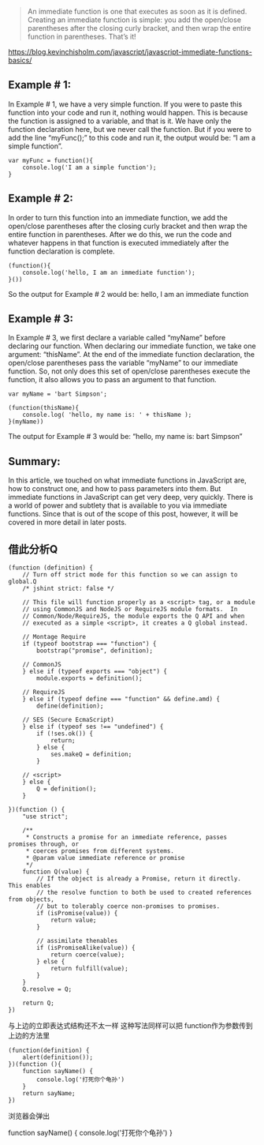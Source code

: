 > An immediate function is one that executes as soon as it is defined. Creating an immediate function is simple: you add the open/close parentheses after the closing curly bracket, and then wrap the entire function in parentheses. That’s it!

https://blog.kevinchisholm.com/javascript/javascript-immediate-functions-basics/

## Example # 1:
In Example # 1, we have a very simple function. If you were to paste this function into your code and run it, nothing would happen. This is because the function is assigned to a variable, and that is it. We have only the function declaration here, but we never call the function. But if you were to add the line “myFunc();” to this code and run it, the output would be: “I am a simple function”.
```
var myFunc = function(){
    console.log('I am a simple function');
}
```

## Example # 2:
In order to turn this function into an immediate function, we add the open/close parentheses after the closing curly bracket and then wrap the entire function in parentheses. After we do this, we run the code and whatever happens in that function is executed immediately after the function declaration is complete.
```
(function(){
    console.log('hello, I am an immediate function');
}())
```
So the output for Example # 2 would be: hello, I am an immediate function


## Example # 3:
In Example # 3, we first declare a variable called “myName” before declaring our function. When declaring our immediate function, we take one argument: “thisName”. At the end of the immediate function declaration, the open/close parentheses pass the variable “myName” to our immediate function. So, not only does this set of open/close parentheses execute the function, it also allows you to pass an argument to that function.
```
var myName = 'bart Simpson';

(function(thisName){
    console.log( 'hello, my name is: ' + thisName );
}(myName))

```
The output for Example # 3 would be: “hello, my name is: bart Simpson”


## Summary:
In this article, we touched on what immediate functions in JavaScript are, how to construct one, and how to pass parameters into them. But immediate functions in JavaScript can get very deep, very quickly. There is a world of power and subtlety that is available to you via immediate functions. Since that is out of the scope of this post, however, it will be covered in more detail in later posts.


## 借此分析Q
```
(function (definition) {
    // Turn off strict mode for this function so we can assign to global.Q
    /* jshint strict: false */

    // This file will function properly as a <script> tag, or a module
    // using CommonJS and NodeJS or RequireJS module formats.  In
    // Common/Node/RequireJS, the module exports the Q API and when
    // executed as a simple <script>, it creates a Q global instead.

    // Montage Require
    if (typeof bootstrap === "function") {
        bootstrap("promise", definition);

    // CommonJS
    } else if (typeof exports === "object") {
        module.exports = definition();

    // RequireJS
    } else if (typeof define === "function" && define.amd) {
        define(definition);

    // SES (Secure EcmaScript)
    } else if (typeof ses !== "undefined") {
        if (!ses.ok()) {
            return;
        } else {
            ses.makeQ = definition;
        }

    // <script>
    } else {
        Q = definition();
    }

})(function () {
	"use strict";

	/**
	 * Constructs a promise for an immediate reference, passes promises through, or
	 * coerces promises from different systems.
	 * @param value immediate reference or promise
	 */
	function Q(value) {
	    // If the object is already a Promise, return it directly.  This enables
	    // the resolve function to both be used to created references from objects,
	    // but to tolerably coerce non-promises to promises.
	    if (isPromise(value)) {
	        return value;
	    }

	    // assimilate thenables
	    if (isPromiseAlike(value)) {
	        return coerce(value);
	    } else {
	        return fulfill(value);
	    }
	}
	Q.resolve = Q;

	return Q;
})

```
与上边的立即表达式结构还不太一样 这种写法同样可以把 function作为参数传到上边的方法里

```
(function(definition) {
	alert(definition());
})(function (){
	function sayName() {
		console.log('打死你个龟孙')
	}
	return sayName;
})
```
浏览器会弹出

function sayName() {
	console.log('打死你个龟孙')
}




